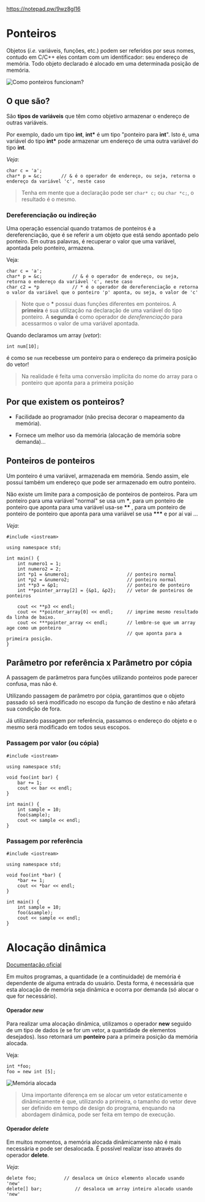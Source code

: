https://notepad.pw/9wz8gl16

# Ponteiros
Objetos (_i.e._ variáveis, funções, etc.) podem ser referidos por seus nomes, contudo em C/C++ eles contam com um identificador: seu endereço de memória. Todo objeto declarado é alocado em uma determinada posição de memória.

![Como ponteiros funcionam?](https://www.geeksforgeeks.org/wp-content/uploads/How-Pointer-Works-In-C.png "Como ponteiros funcionam?")

## O que são?
São **tipos de variáveis** que têm como objetivo armazenar o endereço de outras variáveis.

Por exemplo, dado um tipo **int**, **int&ast;** é um tipo "ponteiro para **int**". Isto é, uma variável do tipo **int&ast;** pode armazenar um endereço de uma outra variável do tipo **int**.

_Veja_:

```
char c = 'a';
char* p = &c;       // & é o operador de endereço, ou seja, retorna o endereço da variável 'c', neste caso
```
> Tenha em mente que a declaração pode ser `char* c;` ou `char *c;`, o resultado é o mesmo.

### Dereferenciação ou indireção 
Uma operação essencial quando tratamos de ponteiros é a dereferenciação, que é se referir a um objeto que está sendo apontado pelo ponteiro. Em outras palavras, é recuperar o valor que uma variável, apontada pelo ponteiro, armazena.

Veja:
```
char c = 'a';
char* p = &c;           // & é o operador de endereço, ou seja, retorna o endereço da variável 'c', neste caso
char c2 = *p            // * é o operador de dereferenciação e retorna o valor da variável que o ponteiro 'p' aponta, ou seja, o valor de 'c'
```

> Note que o **&ast;** possui duas funções diferentes em ponteiros. A **primeira** é sua utilização na declaração de uma variável do tipo ponteiro. A **segunda** é como operador de _dereferenciação_ para acessarmos o valor de uma variável apontada.

Quando declaramos um array (_vetor_):
```
int num[10];
``` 

é como se `num` recebesse um ponteiro para o endereço da primeira posição do vetor!

> Na realidade é feita uma conversão implícita do nome do array para o ponteiro que aponta para a primeira posição
 
## Por que existem os ponteiros? 
* Facilidade ao programador  (não precisa decorar o mapeamento da memória). 

- Fornece um melhor uso da memória (alocação de memória sobre demanda)... 

## Ponteiros de ponteiros
Um ponteiro é uma variável, armazenada em memória. Sendo assim, ele possui também um endereço que pode ser armazenado em outro ponteiro.

Não existe um limite para a composição de ponteiros de ponteiros. Para um ponteiro para uma variável "normal" se usa um **&ast;**, para um ponteiro de ponteiro que aponta para uma variável usa-se **&ast;&ast;** , para um ponteiro de ponteiro de ponteiro que aponta para uma variável se usa **&ast;&ast;&ast;** e por aí vai ...

_Veja_:

```
#include <iostream>

using namespace std;

int main() {
    int numero1 = 1;
    int numero2 = 2;
    int *p1 = &numero1;                     // ponteiro normal
    int *p2 = &numero2;                     // ponteiro normal
    int **p3 = &p1;                         // ponteiro de ponteiro
    int **pointer_array[2] = {&p1, &p2};    // vetor de ponteiros de ponteiros

    cout << **p3 << endl;
    cout << **pointer_array[0] << endl;     // imprime mesmo resultado da linha de baixo.
    cout << ***pointer_array << endl;       // lembre-se que um array age como um ponteiro 
                                            // que aponta para a primeira posição.
}   
```    

## Parâmetro por referência x Parâmetro por cópia 
A passagem de parâmetros para funções utilizando ponteiros pode parecer confusa, mas não é. 

Utilizando passagem de parâmetro por cópia, garantimos que o objeto passado só será modificado no escopo da função de destino e não afetará sua condição de fora.



Já utilizando passagem por referência, passamos o endereço do objeto e o mesmo será modificado em todos seus escopos.

### Passagem por valor (ou cópia)
```
#include <iostream> 
 
using namespace std; 

void foo(int bar) { 
    bar += 1; 
    cout << bar << endl; 
} 

int main() { 
    int sample = 10; 
    foo(sample); 
    cout << sample << endl; 
} 
```

### Passagem por referência
```
#include <iostream>

using namespace std;

void foo(int *bar) {
    *bar += 1;
    cout << *bar << endl;
}

int main() {
    int sample = 10;
    foo(&sample);
    cout << sample << endl;
}
```

# Alocação dinâmica
[Documentação oficial](http://www.cplusplus.com/doc/tutorial/dynamic/)

Em muitos programas, a quantidade (e a continuidade) de memória é dependente de alguma entrada do usuário. Desta forma, é necessária que esta alocação de memória seja dinâmica e ocorra por demanda (só alocar o que for necessário).

#### Operador _**new**_

Para realizar uma alocação dinâmica, utilizamos o operador **new** seguido de um tipo de dados (e se for um vetor, a quantidade de elementos desejados). Isso retornará um **ponteiro** para a primeira posição da memória alocada.

Veja:
```
int *foo;
foo = new int [5];
```
![Memória alocada](http://www.cplusplus.com/doc/tutorial/dynamic/dynamic.png "Memória alocada")


> Uma importante diferença em se alocar um vetor estaticamente e dinâmicamente é que, utilizando a primeira, o tamanho do vetor deve ser definido em tempo de design do programa, enquando na abordagem dinâmica, pode ser feita em tempo de execução.

#### Operador _**delete**_

Em muitos momentos, a memória alocada dinâmicamente não é mais necessária e pode ser desalocada. É possível realizar isso através do operador **delete**.

_Veja_:
```
delete foo;          // desaloca um único elemento alocado usando 'new'
delete[] bar;            // desaloca um array inteiro alocado usando 'new'

```

